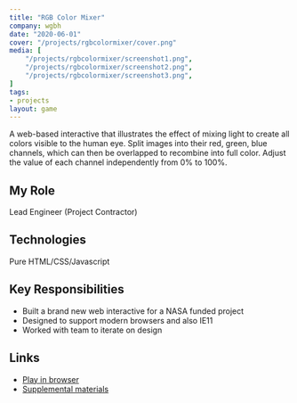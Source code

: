 ```yaml
---
title: "RGB Color Mixer"
company: wgbh
date: "2020-06-01"
cover: "/projects/rgbcolormixer/cover.png"
media: [
    "/projects/rgbcolormixer/screenshot1.png",
    "/projects/rgbcolormixer/screenshot2.png",
    "/projects/rgbcolormixer/screenshot3.png",
]
tags:
- projects
layout: game
---
```


A web-based interactive that illustrates the effect of mixing light to create all colors visible to the human eye. Split images into their red, green, blue channels, which can then be overlapped to recombine into full color. Adjust the value of each channel independently from 0% to 100%.

## My Role
Lead Engineer (Project Contractor)

## Technologies
Pure HTML/CSS/Javascript

## Key Responsibilities
* Built a brand new web interactive for a NASA funded project
* Designed to support modern browsers and also IE11
* Worked with team to iterate on design

## Links
* [Play in browser](https://pbslm-contrib.s3.amazonaws.com/WGBH/buac20/buac20-int-rgbcoloradd/index.html)
* [Supplemental materials](https://kcts9.pbslearningmedia.org/resource/buac20-68-sci-ps-primarycolors/explore-primary-colors-of-light/)